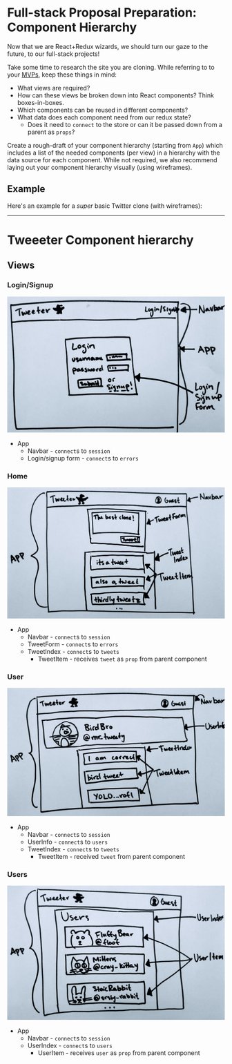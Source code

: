 # Full-stack Proposal Preparation: Component Hierarchy

Now that we are React+Redux wizards, we should turn our gaze to the future, to our full-stack projects!

Take some time to research the site you are cloning. While referring to to your [MVPs][mvps], keep these things in mind:
- What views are required?
- How can these views be broken down into React components? Think boxes-in-boxes.
- Which components can be reused in different components?
- What data does each component need from our redux state?
  - Does it need to `connect` to the store or can it be passed down from a parent as `props`?

[mvps]: ../../proposal/mvp-list.md

Create a rough-draft of your component hierarchy (starting from `App`) which includes a list of the needed components (per view) in a hierarchy with the data source for each component. While not required, we also recommend laying out your component hierarchy visually (using wireframes).

## Example

Here's an example for a _super_ basic Twitter clone (with wireframes):

---
# Tweeeter Component hierarchy

## Views


### Login/Signup

![login](./assets/wireframes/login.jpg)

* App
  * Navbar - `connect`s to `session`
  * Login/signup form - `connect`s to `errors`

### Home

![home](./assets/wireframes/home.jpg)

* App
  * Navbar - `connect`s to `session`
  * TweetForm - `connect`s to `errors`
  * TweetIndex - `connect`s to `tweets`
    * TweetItem - receives `tweet` as `prop` from parent component

### User

![user](./assets/wireframes/user.jpg)

* App
  * Navbar - `connect`s to `session`
  * UserInfo - `connect`s to `users`
  * TweetIndex - `connect`s to `tweets`
    * TweetItem - received `tweet` from parent component

### Users

![users](./assets/wireframes/users.jpg)

* App
  * Navbar - `connect`s to `session`
  * UserIndex - `connect`s to `users`
    * UserItem - receives `user` as `prop` from parent component
